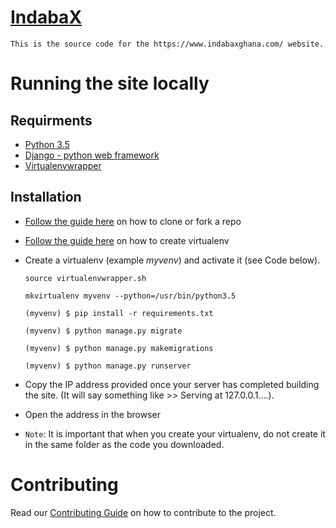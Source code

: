 # [IndabaX](https://www.indabaxghana.com/)

    This is the source code for the https://www.indabaxghana.com/ website.

# Running the site locally

## Requirments

* [Python 3.5](https://python.org)
* [Django - python web framework](https://www.djangoproject.com/)
* [Virtualenvwrapper](https://virtualenvwrapper.readthedocs.io)

## Installation

* [Follow the guide here](https://help.github.com/articles/fork-a-repo) on how to clone or fork a repo
* [Follow the guide here](http://simononsoftware.com/virtualenv-tutorial/) on how to create virtualenv
* Create a virtualenv (example _myvenv_) and activate it (see Code below).

  ```
  source virtualenvwrapper.sh

  mkvirtualenv myvenv --python=/usr/bin/python3.5

  (myvenv) $ pip install -r requirements.txt

  (myvenv) $ python manage.py migrate

  (myvenv) $ python manage.py makemigrations

  (myvenv) $ python manage.py runserver
  ```

* Copy the IP address provided once your server has completed building the site. (It will say something like >> Serving at 127.0.0.1....).
* Open the address in the browser
* `Note`: It is important that when you create your virtualenv, do not create it in the same folder as the code you downloaded.

# Contributing

Read our [Contributing Guide](./CONTRIBUTING.md) on how to contribute to the project.
